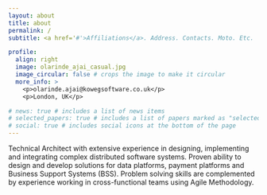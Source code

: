 ```yaml
---
layout: about
title: about
permalink: /
subtitle: <a href='#'>Affiliations</a>. Address. Contacts. Moto. Etc.

profile:
  align: right
  image: olarinde_ajai_casual.jpg
  image_circular: false # crops the image to make it circular
  more_info: >
    <p>olarinde.ajai@kowegsoftware.co.uk</p>
    <p>London, UK</p>

# news: true # includes a list of news items
# selected_papers: true # includes a list of papers marked as "selected={true}"
# social: true # includes social icons at the bottom of the page
---
```


Technical Architect with extensive experience in designing, implementing and integrating complex distributed software systems.
Proven ability to design and develop solutions for data platforms, payment platforms and Business Support Systems (BSS).
Problem solving skills are complemented by experience working in cross-functional teams using Agile Methodology.
